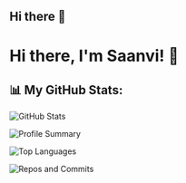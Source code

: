 ## Hi there 👋

# Hi there, I'm Saanvi! 👋

## 📊 My GitHub Stats:

![GitHub Stats](https://github-profile-summary-cards.vercel.app/api/cards/stats?username=saanvi2005&theme=dark)

![Profile Summary](https://github-profile-summary-cards.vercel.app/api/cards/profile-details?username=saanvi2005&theme=dark)

![Top Languages](https://github-profile-summary-cards.vercel.app/api/cards/most-commit-language?username=saanvi2005&theme=dark)

![Repos and Commits](https://github-profile-summary-cards.vercel.app/api/cards/repos-per-language?username=saanvi2005&theme=dark)


